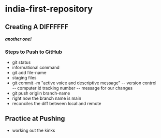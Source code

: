 # india-first-repository

## Creating A DIFFFFFF

##### another one! 

### Steps to Push to GitHub
- git status
- informational command
- git add file-name
- staging files
- git commit -m "active voice and descriptive message"
-- version control
-- computer id tracking number
-- message for our changes
- git push origiin branch-name
- right now the branch name is main 
- reconciles the diff between local and remote

## Practice at Pushing 
- working out the kinks
